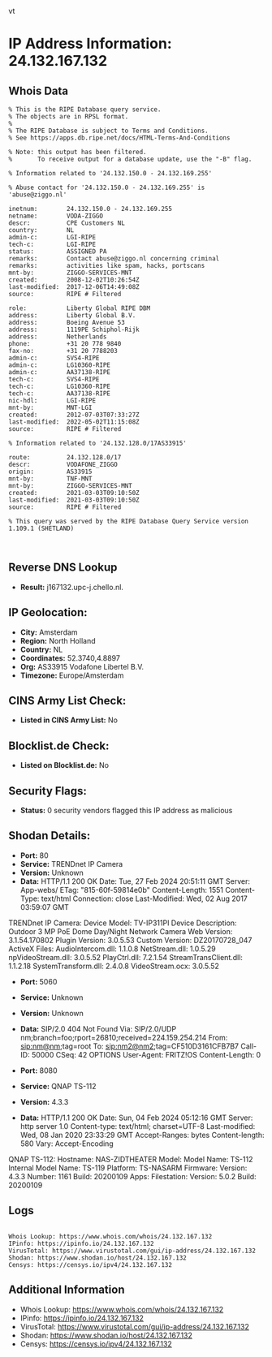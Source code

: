 vt
# IP Address Information: 24.132.167.132

## Whois Data
```
% This is the RIPE Database query service.
% The objects are in RPSL format.
%
% The RIPE Database is subject to Terms and Conditions.
% See https://apps.db.ripe.net/docs/HTML-Terms-And-Conditions

% Note: this output has been filtered.
%       To receive output for a database update, use the "-B" flag.

% Information related to '24.132.150.0 - 24.132.169.255'

% Abuse contact for '24.132.150.0 - 24.132.169.255' is 'abuse@ziggo.nl'

inetnum:        24.132.150.0 - 24.132.169.255
netname:        VODA-ZIGGO
descr:          CPE Customers NL
country:        NL
admin-c:        LGI-RIPE
tech-c:         LGI-RIPE
status:         ASSIGNED PA
remarks:        Contact abuse@ziggo.nl concerning criminal
remarks:        activities like spam, hacks, portscans
mnt-by:         ZIGGO-SERVICES-MNT
created:        2008-12-02T10:26:54Z
last-modified:  2017-12-06T14:49:08Z
source:         RIPE # Filtered

role:           Liberty Global RIPE DBM
address:        Liberty Global B.V.
address:        Boeing Avenue 53
address:        1119PE Schiphol-Rijk
address:        Netherlands
phone:          +31 20 778 9840
fax-no:         +31 20 7788203
admin-c:        SVS4-RIPE
admin-c:        LG10360-RIPE
admin-c:        AA37138-RIPE
tech-c:         SVS4-RIPE
tech-c:         LG10360-RIPE
tech-c:         AA37138-RIPE
nic-hdl:        LGI-RIPE
mnt-by:         MNT-LGI
created:        2012-07-03T07:33:27Z
last-modified:  2022-05-02T11:15:08Z
source:         RIPE # Filtered

% Information related to '24.132.128.0/17AS33915'

route:          24.132.128.0/17
descr:          VODAFONE_ZIGGO
origin:         AS33915
mnt-by:         TNF-MNT
mnt-by:         ZIGGO-SERVICES-MNT
created:        2021-03-03T09:10:50Z
last-modified:  2021-03-03T09:10:50Z
source:         RIPE # Filtered

% This query was served by the RIPE Database Query Service version 1.109.1 (SHETLAND)



```
## Reverse DNS Lookup
- **Result:** j167132.upc-j.chello.nl.

## IP Geolocation:
- **City:** Amsterdam
- **Region:** North Holland
- **Country:** NL
- **Coordinates:** 52.3740,4.8897
- **Org:** AS33915 Vodafone Libertel B.V.
- **Timezone:** Europe/Amsterdam

## CINS Army List Check:
- **Listed in CINS Army List:** 
No

## Blocklist.de Check:
- **Listed on Blocklist.de:** 
No

## Security Flags:
- **Status:** 0 security vendors flagged this IP address as malicious

## Shodan Details:
- **Port:** 80
- **Service:** TRENDnet IP Camera
- **Version:** Unknown
- **Data:** HTTP/1.1 200 OK
Date: Tue, 27 Feb 2024 20:51:11 GMT
Server: App-webs/
ETag: "815-60f-59814e0b"
Content-Length: 1551
Content-Type: text/html
Connection: close
Last-Modified: Wed, 02 Aug 2017 03:59:07 GMT


TRENDnet IP Camera:
  Device Model: TV-IP311PI
  Device Description: Outdoor 3 MP PoE Dome Day/Night Network Camera
  Web Version: 3.1.54.170802
  Plugin Version: 3.0.5.53
  Custom Version: DZ20170728_047
  ActiveX Files:
    AudioIntercom.dll: 1.1.0.8
    NetStream.dll: 1.0.5.29
    npVideoStream.dll: 3.0.5.52
    PlayCtrl.dll: 7.2.1.54
    StreamTransClient.dll: 1.1.2.18
    SystemTransform.dll: 2.4.0.8
    VideoStream.ocx: 3.0.5.52


- **Port:** 5060
- **Service:** Unknown
- **Version:** Unknown
- **Data:** SIP/2.0 404 Not Found
Via: SIP/2.0/UDP nm;branch=foo;rport=26810;received=224.159.254.214
From: <sip:nm@nm>;tag=root
To: <sip:nm2@nm2>;tag=CF510D3161CFB7B7
Call-ID: 50000
CSeq: 42 OPTIONS
User-Agent: FRITZ!OS
Content-Length: 0



- **Port:** 8080
- **Service:** QNAP TS-112
- **Version:** 4.3.3
- **Data:** HTTP/1.1 200 OK
Date: Sun, 04 Feb 2024 05:12:16 GMT
Server: http server 1.0
Content-type: text/html; charset=UTF-8
Last-modified: Wed, 08 Jan 2020 23:33:29 GMT
Accept-Ranges: bytes
Content-length: 580
Vary: Accept-Encoding


QNAP TS-112:
  Hostname: NAS-ZIDTHEATER
  Model:
    Model Name: TS-112
    Internal Model Name: TS-119
    Platform: TS-NASARM
  Firmware:
    Version: 4.3.3
    Number: 1161
    Build: 20200109
  Apps:
    Filestation:
      Version: 5.0.2
      Build: 20200109


## Logs
```

Whois Lookup: https://www.whois.com/whois/24.132.167.132
IPinfo: https://ipinfo.io/24.132.167.132
VirusTotal: https://www.virustotal.com/gui/ip-address/24.132.167.132
Shodan: https://www.shodan.io/host/24.132.167.132
Censys: https://censys.io/ipv4/24.132.167.132

```
## Additional Information
- Whois Lookup: https://www.whois.com/whois/24.132.167.132
- IPinfo: https://ipinfo.io/24.132.167.132
- VirusTotal: https://www.virustotal.com/gui/ip-address/24.132.167.132
- Shodan: https://www.shodan.io/host/24.132.167.132
- Censys: https://censys.io/ipv4/24.132.167.132

